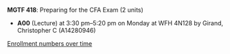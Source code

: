 **MGTF 418**: Preparing for the CFA Exam (2 units)

- **A00** (Lecture) at 3:30 pm–5:20 pm on Monday at WFH 4N128 by Girand, Christopher C (A14280946)

[Enrollment numbers over time](./MGTF418.tsv)
